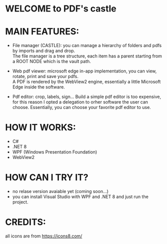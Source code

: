 # WELCOME to PDF's castle


# MAIN FEATURES:
  - File manager (CASTLE): you can manage a hierarchy of folders and pdfs by imports and drag and drop.  
      The file manager is a tree structure, each item has a parent starting from a ROOT NODE which is the vault path.  
    
  - Web pdf viewer: microsoft edge in-app implementation, you can view, rotate, print and save your pdfs.  
      A PDF is rendered by the WebView2 engine, essentially a little Microsoft Edge inside the software.  
  
  - Pdf editor: crop, labels, sign...
      Build a simple pdf editor is too expensive, for this reason I opted a delegation to orher software the user can choose.
      Essentially, you can choose your favorite pdf editor to use.

# HOW IT WORKS:
  - C#
  - .NET 8
  - WPF (Windows Presentation Foundation)
  - WebView2 

# HOW CAN I TRY IT? 
  - no relase version avaiable yet (coming soon...)  
  - you can install Visual Studio with WPF and .NET 8 and just run the project.

# CREDITS:
  all icons are from https://icons8.com/
